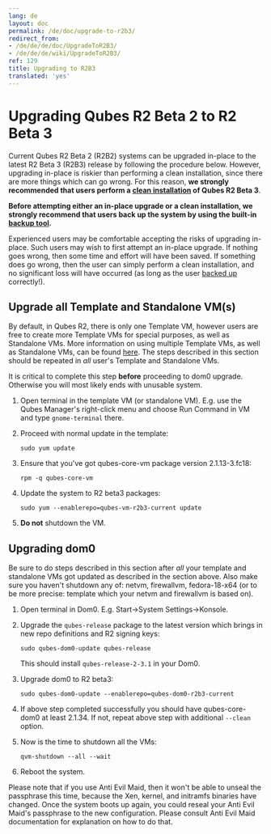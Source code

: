 ```yaml
---
lang: de
layout: doc
permalink: /de/doc/upgrade-to-r2b3/
redirect_from:
- /de/de/de/doc/UpgradeToR2B3/
- /de/de/de/wiki/UpgradeToR2B3/
ref: 129
title: Upgrading to R2B3
translated: 'yes'
---
```


Upgrading Qubes R2 Beta 2 to R2 Beta 3
======================================

Current Qubes R2 Beta 2 (R2B2) systems can be upgraded in-place to the latest R2 Beta 3 (R2B3) release by following the procedure below. However, upgrading in-place is riskier than performing a clean installation, since there are more things which can go wrong. For this reason, **we strongly recommended that users perform a [clean installation](/de/doc/installation-guide/) of Qubes R2 Beta 3**.

**Before attempting either an in-place upgrade or a clean installation, we strongly recommend that users back up the system by using the built-in [backup tool](/de/doc/backup-restore/).**

Experienced users may be comfortable accepting the risks of upgrading in-place. Such users may wish to first attempt an in-place upgrade. If nothing goes wrong, then some time and effort will have been saved. If something does go wrong, then the user can simply perform a clean installation, and no significant loss will have occurred (as long as the user [backed up](/de/doc/backup-restore/) correctly!).

Upgrade all Template and Standalone VM(s)
-----------------------------------------

By default, in Qubes R2, there is only one Template VM, however users are free to create more Template VMs for special purposes, as well as Standalone VMs. More information on using multiple Template VMs, as well as Standalone VMs, can be found [here](/de/doc/software-update-vm/). The steps described in this section should be repeated in *all* user's Template and Standalone VMs.

It is critical to complete this step **before** proceeding to dom0 upgrade. Otherwise you will most likely ends with unusable system.

1.  Open terminal in the template VM (or standalone VM). E.g. use the Qubes Manager's right-click menu and choose Run Command in VM and type `gnome-terminal` there.
2.  Proceed with normal update in the template:

    ~~~
    sudo yum update
    ~~~

3.  Ensure that you've got qubes-core-vm package version 2.1.13-3.fc18:

    ~~~
    rpm -q qubes-core-vm
    ~~~

4.  Update the system to R2 beta3 packages:

    ~~~
    sudo yum --enablerepo=qubes-vm-r2b3-current update
    ~~~

5.  **Do not** shutdown the VM.

Upgrading dom0
--------------

Be sure to do steps described in this section after *all* your template and standalone VMs got updated as described in the section above. Also make sure you haven't shutdown any of: netvm, firewallvm, fedora-18-x64 (or to be more precise: template which your netvm and firewallvm is based on).

1.  Open terminal in Dom0. E.g. Start-\>System Settings-\>Konsole.
2.  Upgrade the `qubes-release` package to the latest version which brings in new repo definitions and R2 signing keys:

    ~~~
    sudo qubes-dom0-update qubes-release
    ~~~

    This should install `qubes-release-2-3.1` in your Dom0.

3.  Upgrade dom0 to R2 beta3:

    ~~~
    sudo qubes-dom0-update --enablerepo=qubes-dom0-r2b3-current
    ~~~

4.  If above step completed successfully you should have qubes-core-dom0 at least 2.1.34. If not, repeat above step with additional `--clean` option.
5.  Now is the time to shutdown all the VMs:

    ~~~
    qvm-shutdown --all --wait
    ~~~

6.  Reboot the system.

Please note that if you use Anti Evil Maid, then it won't be able to unseal the passphrase this time, because the Xen, kernel, and initramfs binaries have changed. Once the system boots up again, you could reseal your Anti Evil Maid's passphrase to the new configuration. Please consult Anti Evil Maid documentation for explanation on how to do that.